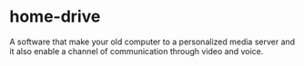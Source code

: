 # home-drive
A software that make your old computer to a personalized media server and it also enable a channel of communication through video and voice.
